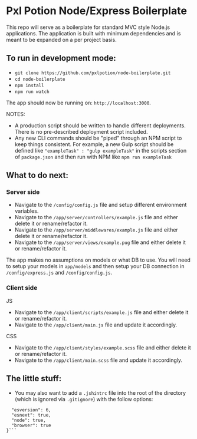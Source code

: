 # Pxl Potion Node/Express Boilerplate
This repo will serve as a boilerplate for standard MVC style Node.js applications. The application is built with minimum dependencies and is meant to be expanded on a per project basis.

## To run in development mode:
- `git clone https://github.com/pxlpotion/node-boilerplate.git`
- `cd node-boilerplate`
- `npm install`
- `npm run watch`

The app should now be running on: `http://localhost:3000`. 

NOTES:
- A production script should be written to handle different deployments. There is no pre-described deployment script included.
- Any new CLI commands should be "piped" through an NPM script to keep things consistent. For example, a new Gulp script should be defined like `"exampleTask" : "gulp exampleTask"` in the scripts section of `package.json` and then run with NPM like `npm run exampleTask`

## What to do next:

### Server side
- Navigate to the `/config/config.js` file and setup different environment variables.
- Navigate to the `/app/server/controllers/example.js` file and either delete it or rename/refactor it.
- Navigate to the `/app/server/middlewares/example.js` file and either delete it or rename/refactor it.
- Navigate to the `/app/server/views/example.pug` file and either delete it or rename/refactor it.

The app makes no assumptions on models or what DB to use. You will need to setup your models in `app/models` and then setup your DB connection in `/config/express.js` and `/config/config.js`.

### Client side
JS

- Navigate to the `/app/client/scripts/example.js` file and either delete it or rename/refactor it.
- Navigate to the `/app/client/main.js` file and update it accordingly.

CSS

- Navigate to the `/app/client/styles/example.scss` file and either delete it or rename/refactor it.
- Navigate to the `/app/client/main.scss` file and update it accordingly.

## The little stuff:
- You may also want to add a `.jshintrc` file into the root of the directory (which is ignored via `.gitignore`) with the follow options:
```{ 
  "esversion": 6,
  "esnext": true,
  "node": true,
  "browser": true
}```

